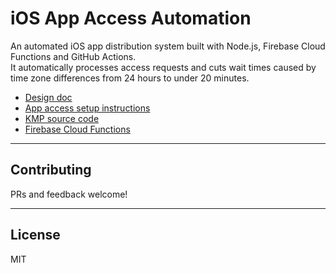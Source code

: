 
# iOS App Access Automation

An automated iOS app distribution system built with Node.js, Firebase Cloud Functions and GitHub Actions.     
It automatically processes access requests and cuts wait times caused by time zone differences from 24 hours to under 20 minutes.

* [Design doc](https://aungthiha.github.io/iOSAppAccessAutomation/index.html)
* [App access setup instructions](https://aungthiha.github.io/iOSAppAccessAutomation/pages/firebase-setup.html)
* [KMP source code](https://github.com/AungThiha/KMPTemplate)
* [Firebase Cloud Functions](https://github.com/AungThiha/iOSAppInviteAlert)

---

## Contributing
PRs and feedback welcome!

---

## License
MIT

